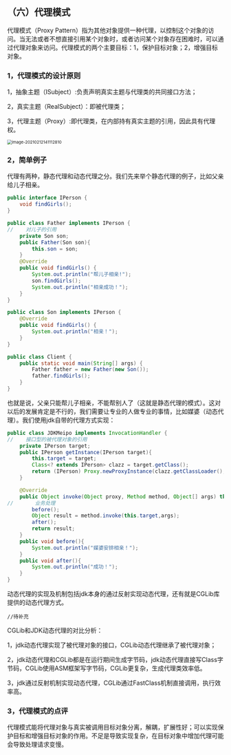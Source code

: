 ## （六）代理模式

代理模式（Proxy Pattern）指为其他对象提供一种代理，以控制这个对象的访问。当无法或者不想直接引用某个对象时，或者访问某个对象存在困难时，可以通过代理对象来访问。代理模式的两个主要目标：1，保护目标对象；2，增强目标对象。

### 1，代理模式的设计原则

1，抽象主题（ISubject）:负责声明真实主题与代理类的共同接口方法；

2，真实主题（RealSubject）：即被代理类；

3，代理主题（Proxy）:即代理类，在内部持有真实主题的引用，因此具有代理权。

<img src="https://cdn.jsdelivr.net/gh/hellolsk/imageSource//imageblog/20210212141114.png" alt="image-20210212141112810" style="zoom:67%;" />

### 2，简单例子

代理有两种，静态代理和动态代理之分。我们先来举个静态代理的例子，比如父亲给儿子相亲。

```java
public interface IPerson {
    void findGirls();
}
```

```java
public class Father implements IPerson {
//    对儿子的引用
    private Son son;
    public Father(Son son){
        this.son = son;
    }
    @Override
    public void findGirls() {
        System.out.println("帮儿子相亲!");
        son.findGirls();
        System.out.println("相亲成功！");
    }
}
```

```java
public class Son implements IPerson {
    @Override
    public void findGirls() {
        System.out.println("相亲！");
    }
}
```

```java
public class Client {
    public static void main(String[] args) {
        Father father = new Father(new Son());
        father.findGirls();
    }
}
```

也就是说，父亲只能帮儿子相亲，不能帮别人了（这就是静态代理的模式）。这对以后的发展肯定是不行的，我们需要让专业的人做专业的事情，比如媒婆（动态代理）。我们使用jdk自带的代理方式实现：

```java
public class JDKMeipo implements InvocationHandler {
//    接口型的被代理对象的引用
    private IPerson target;
    public IPerson getInstance(IPerson target){
        this.target = target;
        Class<? extends IPerson> clazz = target.getClass();
        return (IPerson) Proxy.newProxyInstance(clazz.getClassLoader(),clazz.getInterfaces(),this);
    }

    @Override
    public Object invoke(Object proxy, Method method, Object[] args) throws Throwable {
// 	     业务处理
        before();
        Object result = method.invoke(this.target,args);
        after();
        return result;
    }
    public void before(){
        System.out.println("媒婆安排相亲！");
    }
    public void after(){
        System.out.println("成功！");
    }
}

```

动态代理的实现及机制包括jdk本身的通过反射实现动态代理，还有就是CGLib库提供的动态代理方式。

```
//待补充
```

CGLib和JDK动态代理的对比分析：

1，jdk动态代理实现了被代理对象的接口，CGLib动态代理继承了被代理对象；

2，jdk动态代理和CGLib都是在运行期间生成字节码，jdk动态代理直接写Class字节码，CGLib使用ASM框架写字节码，CGLib更复杂，生成代理类效率低。

3，jdk通过反射机制实现动态代理，CGLib通过FastClass机制直接调用，执行效率高。

### 3，代理模式的点评

代理模式能将代理对象与真实被调用目标对象分离，解耦，扩展性好；可以实现保护目标和增强目标对象的作用。不足是导致实现复杂，在目标对象中增加代理可能会导致处理请求变慢。

